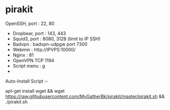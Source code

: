 # pirakit
 OpenSSH, port : 22, 80
- Dropbear, port : 143, 443
- Squid3, port : 8080, 3128 (limit to IP SSH)
- Badvpn   : badvpn-udpgw port 7300
- Webmin   : http://IPVPS:10000/
- Nginx    : 81
- OpenVPN TCP 1194
- Script menu : g
-

Auto-Install Script :-

apt-get install wget && wget https://raw.githubusercontent.com/MyGatherBk/pirakit/master/pirakit.sh && ./pirakit.sh
